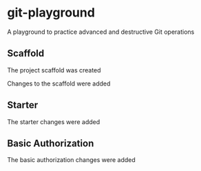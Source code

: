# git-playground
A playground to practice advanced and destructive Git operations

## Scaffold

The project scaffold was created

Changes to the scaffold were added

## Starter

The starter changes were added

## Basic Authorization

The basic authorization changes were added
